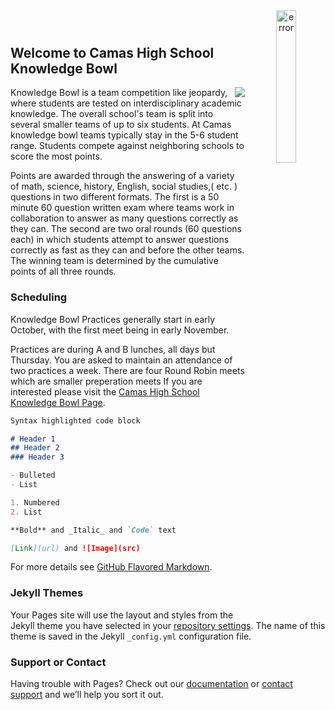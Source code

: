  <header>
  <img src="http://www.mistergweb.com/clean_logo.png" border="0" alt="error" align="right" height="25%" width="25%">
</header>

## Welcome to Camas High School Knowledge Bowl
<img src="http://schools.camas.wednet.edu/skyridge/files/2016/01/washington_state_knowledge_bowl.gif" align="right">                                                                                              
Knowledge Bowl is a team competition like jeopardy, where students are tested on interdisciplinary academic knowledge. The overall school's team is split into several smaller teams of up to six students. At Camas knowledge bowl teams typically stay in the 5-6 student range. Students compete against neighboring schools to score the most points.

Points are awarded through the answering of a variety of math, science, history, English, social studies,( etc. ) questions in two different formats. The first is a 50 minute 60 question written exam where teams work in collaboration to answer as many questions correctly as they can. The second are two oral rounds (60 questions each) in which students attempt to answer questions correctly as fast as they can and before the other teams. The winning team is determined by the cumulative points of all three rounds.

### Scheduling

Knowledge Bowl Practices generally start in early October, with the first meet being in early November.

Practices are during A and B lunches, all days but Thursday. You are asked to maintain an attendance of two practices a week. There are four Round Robin meets which are smaller preperation meets
If you are interested please visit the [Camas High School Knowledge Bowl Page](http://kbowl.mistergweb.com/).
```markdown
Syntax highlighted code block

# Header 1
## Header 2
### Header 3

- Bulleted
- List

1. Numbered
2. List

**Bold** and _Italic_ and `Code` text

[Link](url) and ![Image](src)
```

For more details see [GitHub Flavored Markdown](https://guides.github.com/features/mastering-markdown/).

### Jekyll Themes

Your Pages site will use the layout and styles from the Jekyll theme you have selected in your [repository settings](https://github.com/aquabs/Knowledge-Bowl/settings). The name of this theme is saved in the Jekyll `_config.yml` configuration file.

### Support or Contact

Having trouble with Pages? Check out our [documentation](https://help.github.com/categories/github-pages-basics/) or [contact support](https://github.com/contact) and we’ll help you sort it out.
